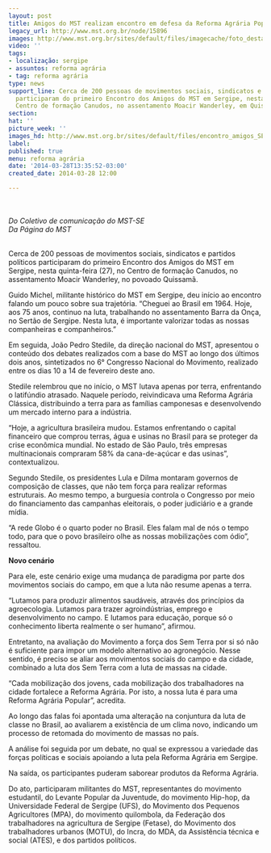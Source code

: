 ```yaml
---
layout: post
title: Amigos do MST realizam encontro em defesa da Reforma Agrária Popular
legacy_url: http://www.mst.org.br/node/15896
images: http://www.mst.org.br/sites/default/files/imagecache/foto_destaque/encontro_amigos_SE.jpg
video: ''
tags:
- localização: sergipe
- assuntos: reforma agrária
- tag: reforma agrária
type: news
support_line: Cerca de 200 pessoas de movimentos sociais, sindicatos e partidos políticos
  participaram do primeiro Encontro dos Amigos do MST em Sergipe, nesta quinta, no
  Centro de formação Canudos, no assentamento Moacir Wanderley, em Quissamã.
section: 
hat: ''
picture_week: ''
images_hd: http://www.mst.org.br/sites/default/files/encontro_amigos_SE.jpg
label: 
published: true
menu: reforma agrária
date: '2014-03-28T13:35:52-03:00'
created_date: 2014-03-28 12:00

---
```

<p><em><img style="margin: 10px;" src="http://www.mst.org.br/sites/default/files/encontro_amigos_SE_1.jpg" alt=""><br></em></p><p><em>Do Coletivo de comunicação do MST-SE<br>Da Página do MST<br><br></em></p><p>Cerca de 200 pessoas de movimentos sociais, sindicatos e partidos políticos participaram do primeiro Encontro dos Amigos do MST em Sergipe, nesta quinta-feira (27), no Centro de formação Canudos, no assentamento Moacir Wanderley, no povoado Quissamã.</p><p>Guido Michel, militante histórico do MST em Sergipe, deu início ao encontro falando um pouco sobre sua trajetória. “Cheguei ao Brasil em 1964. Hoje, aos 75 anos, continuo na luta, trabalhando no assentamento Barra da Onça, no Sertão de Sergipe. Nesta luta, é importante valorizar todas as nossas companheiras e companheiros.”</p><p>Em seguida, João Pedro Stedile, da direção nacional do MST, apresentou o conteúdo dos debates realizados com a base do MST ao longo dos últimos dois anos, sintetizados no 6° Congresso Nacional do Movimento, realizado entre os dias 10 a 14 de fevereiro deste ano.</p><p>Stedile relembrou que no início, o MST lutava apenas por terra, enfrentando o latifúndio atrasado. Naquele período, reivindicava uma Reforma Agrária Clássica, distribuindo a terra para as famílias camponesas e desenvolvendo um mercado interno para a indústria.&nbsp;</p><p>“Hoje, a agricultura brasileira mudou. Estamos enfrentando o capital financeiro que comprou terras, água e usinas no Brasil para se proteger da crise econômica mundial. No estado de São Paulo, três empresas multinacionais compraram 58% da cana-de-açúcar e das usinas”, contextualizou.</p><p>Segundo Stedile, os presidentes Lula e Dilma montaram governos de composição de classes, que não tem força para realizar reformas estruturais. Ao mesmo tempo, a burguesia controla o Congresso por meio do financiamento das campanhas eleitorais, o poder judiciário e a grande mídia.&nbsp;</p><p>“A rede Globo é o quarto poder no Brasil. Eles falam mal de nós o tempo todo, para que o povo brasileiro olhe as nossas mobilizações com ódio”, ressaltou.</p><p><strong>Novo cenário</strong></p><p>Para ele, este cenário exige uma mudança de paradigma por parte dos movimentos sociais do campo, em que a luta não resume apenas a terra.</p><p>“Lutamos para produzir alimentos saudáveis, através dos princípios da agroecologia. Lutamos para trazer agroindústrias, emprego e desenvolvimento no campo. E lutamos para educação, porque só o conhecimento liberta realmente o ser humano”, afirmou.</p><p>Entretanto, na avaliação do Movimento a força dos Sem Terra por si só não é suficiente para impor um modelo alternativo ao agronegócio. Nesse sentido, é preciso se aliar aos movimentos sociais do campo e da cidade, combinado a luta dos Sem Terra com a luta de massas na cidade.&nbsp;</p><p>“Cada mobilização dos jovens, cada mobilização dos trabalhadores na cidade fortalece a Reforma Agrária. Por isto, a nossa luta é para uma Reforma Agrária Popular”, acredita.</p><p>Ao longo das falas foi apontada uma alteração na conjuntura da luta de classe no Brasil, ao avaliarem a existência de um clima novo, indicando um processo de retomada do movimento de massas no país.</p><p>A análise foi seguida por um debate, no qual se expressou a variedade das forças políticas e sociais apoiando a luta pela Reforma Agrária em Sergipe.&nbsp;</p><p>Na saída, os participantes puderam saborear produtos da Reforma Agrária.</p><p>Do ato, participaram militantes do MST, representantes do movimento estudantil, do Levante Popular da Juventude, do movimento Hip-hop, da Universidade Federal de Sergipe (UFS), do Movimento dos Pequenos Agricultores (MPA), do movimento quilombola, da Federação dos trabalhadores na agricultura de Sergipe (Fetase), do Movimento dos trabalhadores urbanos (MOTU), do Incra, do MDA, da Assistência técnica e social (ATES), e dos partidos políticos.</p><p>&nbsp;</p><p>&nbsp;</p><div>&nbsp;</div>
